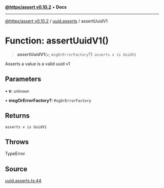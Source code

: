 [**@httpx/assert v0.10.2**](../../README.md) • **Docs**

***

[@httpx/assert v0.10.2](../../README.md) / [uuid.asserts](../README.md) / assertUuidV1

# Function: assertUuidV1()

> **assertUuidV1**(`v`, `msgOrErrorFactory`?): `asserts v is UuidV1`

Asserts a value is a valid uuid v1

## Parameters

• **v**: `unknown`

• **msgOrErrorFactory?**: `MsgOrErrorFactory`

## Returns

`asserts v is UuidV1`

## Throws

TypeError

## Source

[uuid.asserts.ts:44](https://github.com/belgattitude/httpx/blob/c2b4400d3e1e7ce81677911e5629c323b752b635/packages/assert/src/uuid.asserts.ts#L44)

